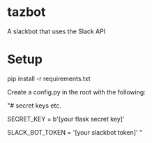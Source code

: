 # tazbot
A slackbot that uses the Slack API

# Setup

pip install -r requirements.txt

Create a config.py in the root with the following:

"# secret keys etc.

SECRET_KEY = b'[your flask secret key]'

SLACK_BOT_TOKEN = '[your slackbot token]' "
